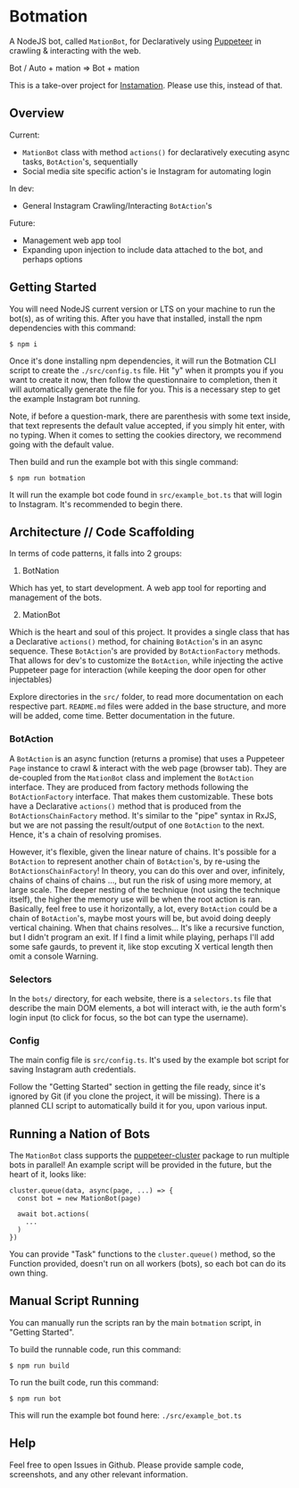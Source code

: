 # Botmation

A NodeJS bot, called `MationBot`, for Declaratively using [Puppeteer](https://github.com/puppeteer/puppeteer) in crawling & interacting with the web.

Bot / Auto + mation => Bot + mation

This is a take-over project for [Instamation](https://github.com/mrWh1te/Instamation). Please use this, instead of that.

## Overview

Current:
 - `MationBot` class with method `actions()` for declaratively executing async tasks, `BotAction`'s, sequentially
 - Social media site specific action's ie Instagram for automating login

In dev:
  - General Instagram Crawling/Interacting `BotAction`'s

Future:
 - Management web app tool
 - Expanding upon injection to include data attached to the bot, and perhaps options

## Getting Started

You will need NodeJS current version or LTS on your machine to run the bot(s), as of writing this. After you have that installed, install the npm dependencies with this command:

```
$ npm i
```
Once it's done installing npm dependencies, it will run the Botmation CLI script to create the `./src/config.ts` file. Hit "y" when it prompts you if you want to create it now, then follow the questionnaire to completion, then it will automatically generate the file for you. This is a necessary step to get the example Instagram bot running. 

Note, if before a question-mark, there are parenthesis with some text inside, that text represents the default value accepted, if you simply hit enter, with no typing. When it comes to setting the cookies directory, we recommend going with the default value.

Then build and run the example bot with this single command:
```
$ npm run botmation
```

It will run the example bot code found in `src/example_bot.ts` that will login to Instagram. It's recommended to begin there.

## Architecture // Code Scaffolding

In terms of code patterns, it falls into 2 groups:

1) BotNation

Which has yet, to start development. A web app tool for reporting and management of the bots.

2) MationBot

Which is the heart and soul of this project. It provides a single class that has a Declarative `actions()` method, for chaining `BotAction`'s in an async sequence. These `BotAction`'s are provided by `BotActionFactory` methods. That allows for dev's to customize the `BotAction`, while injecting the active Puppeteer page for interaction (while keeping the door open for other injectables)

Explore directories in the `src/` folder, to read more documentation on each respective part. `README.md` files were added in the base structure, and more will be added, come time. Better documentation in the future.

### BotAction

A `BotAction` is an async function (returns a promise) that uses a Puppeteer `Page` instance to crawl & interact with the web page (browser tab). They are de-coupled from the `MationBot` class and implement the `BotAction` interface. They are produced from factory methods following the `BotActionFactory` interface. That makes them customizable. These bots have a Declarative `actions()` method that is produced from the `BotActionsChainFactory` method. It's similar to the "pipe" syntax in RxJS, but we are not passing the result/output of one `BotAction` to the next. Hence, it's a chain of resolving promises.

However, it's flexible, given the linear nature of chains. It's possible for a `BotAction` to represent another chain of `BotAction`'s, by re-using the `BotActionsChainFactory`! In theory, you can do this over and over, infinitely, chains of chains of chains ..., but run the risk of using more memory, at large scale. The deeper nesting of the technique (not using the technique itself), the higher the memory use will be when the root action is ran. Basically, feel free to use it horizontally, a lot, every `BotAction` could be a chain of `BotAction`'s, maybe most yours will be, but avoid doing deeply vertical chaining. When that chains resolves... It's like a recursive function, but I didn't program an exit. If I find a limit while playing, perhaps I'll add some safe gaurds, to prevent it, like stop excuting X vertical length then omit a console Warning.

### Selectors

In the `bots/` directory, for each website, there is a `selectors.ts` file that describe the main DOM elements, a bot will interact with, ie the auth form's login input (to click for focus, so the bot can type the username).

### Config

The main config file is `src/config.ts`. It's used by the example bot script for saving Instagram auth credentials. 

Follow the "Getting Started" section in getting the file ready, since it's ignored by Git (if you clone the project, it will be missing). There is a planned CLI script to automatically build it for you, upon various input.

## Running a Nation of Bots

The `MationBot` class supports the [puppeteer-cluster](https://github.com/thomasdondorf/puppeteer-cluster) package to run multiple bots in parallel! An example script will be provided in the future, but the heart of it, looks like:

```
cluster.queue(data, async(page, ...) => {
  const bot = new MationBot(page)

  await bot.actions(
    ...
  )
})

```

You can provide "Task" functions to the `cluster.queue()` method, so the Function provided, doesn't run on all workers (bots), so each bot can do its own thing.

## Manual Script Running

You can manually run the scripts ran by the main `botmation` script, in "Getting Started".

To build the runnable code, run this command:
```
$ npm run build
```

To run the built code, run this command:
```
$ npm run bot
```

This will run the example bot found here: `./src/example_bot.ts`

## Help

Feel free to open Issues in Github. Please provide sample code, screenshots, and any other relevant information.
